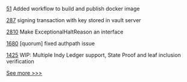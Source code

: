 
[51](https://github.com/hyperledger/firefly-fabconnect/pull/51) Added workflow to build and publish docker image

[287](https://github.com/hyperledger-labs/blockchain-carbon-accounting/pull/287) signing transaction with key stored in vault server

[2810](https://github.com/hyperledger/besu/pull/2810) Make ExceptionalHaltReason an interface

[1680](https://github.com/hyperledger-labs/blockchain-automation-framework/pull/1680) [quorum] fixed authpath issue

[1425](https://github.com/hyperledger/aries-cloudagent-python/pull/1425) WIP: Multiple Indy Ledger support, State Proof and leaf inclusion verification


[See more >>>](https://start-here.hyperledger.org/pull-requests)
